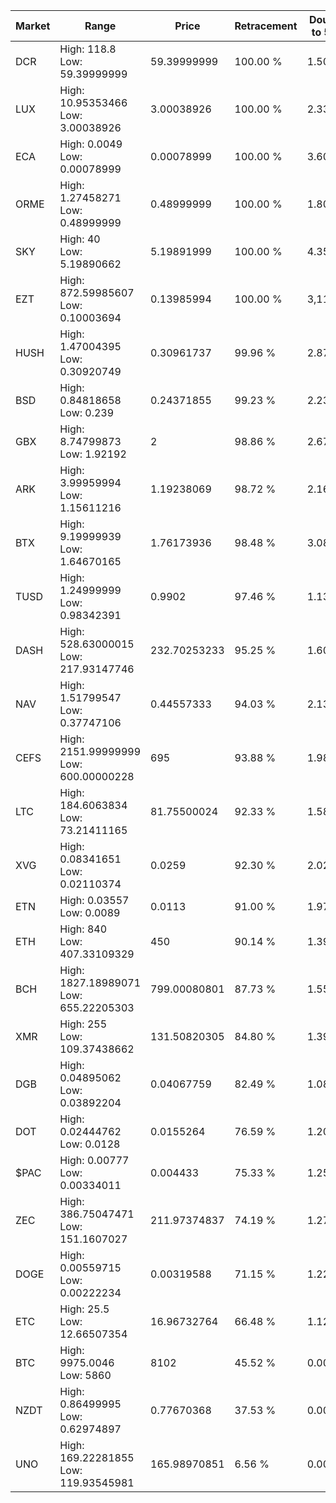 | Market | Range | Price| Retracement | Doubles to 50% |
| --- | --- | --- | --- | --- |
| DCR | High: 118.8<br />Low: 59.39999999 | 59.39999999 | 100.00 % | 1.50 |
| LUX | High: 10.95353466<br />Low: 3.00038926 | 3.00038926 | 100.00 % | 2.33 |
| ECA | High: 0.0049<br />Low: 0.00078999 | 0.00078999 | 100.00 % | 3.60 |
| ORME | High: 1.27458271<br />Low: 0.48999999 | 0.48999999 | 100.00 % | 1.80 |
| SKY | High: 40<br />Low: 5.19890662 | 5.19891999 | 100.00 % | 4.35 |
| EZT | High: 872.59985607<br />Low: 0.10003694 | 0.13985994 | 100.00 % | 3,119.91 |
| HUSH | High: 1.47004395<br />Low: 0.30920749 | 0.30961737 | 99.96 % | 2.87 |
| BSD | High: 0.84818658<br />Low: 0.239 | 0.24371855 | 99.23 % | 2.23 |
| GBX | High: 8.74799873<br />Low: 1.92192 | 2 | 98.86 % | 2.67 |
| ARK | High: 3.99959994<br />Low: 1.15611216 | 1.19238069 | 98.72 % | 2.16 |
| BTX | High: 9.19999939<br />Low: 1.64670165 | 1.76173936 | 98.48 % | 3.08 |
| TUSD | High: 1.24999999<br />Low: 0.98342391 | 0.9902 | 97.46 % | 1.13 |
| DASH | High: 528.63000015<br />Low: 217.93147746 | 232.70253233 | 95.25 % | 1.60 |
| NAV | High: 1.51799547<br />Low: 0.37747106 | 0.44557333 | 94.03 % | 2.13 |
| CEFS | High: 2151.99999999<br />Low: 600.00000228 | 695 | 93.88 % | 1.98 |
| LTC | High: 184.6063834<br />Low: 73.21411165 | 81.75500024 | 92.33 % | 1.58 |
| XVG | High: 0.08341651<br />Low: 0.02110374 | 0.0259 | 92.30 % | 2.02 |
| ETN | High: 0.03557<br />Low: 0.0089 | 0.0113 | 91.00 % | 1.97 |
| ETH | High: 840<br />Low: 407.33109329 | 450 | 90.14 % | 1.39 |
| BCH | High: 1827.18989071<br />Low: 655.22205303 | 799.00080801 | 87.73 % | 1.55 |
| XMR | High: 255<br />Low: 109.37438662 | 131.50820305 | 84.80 % | 1.39 |
| DGB | High: 0.04895062<br />Low: 0.03892204 | 0.04067759 | 82.49 % | 1.08 |
| DOT | High: 0.02444762<br />Low: 0.0128 | 0.0155264 | 76.59 % | 1.20 |
| $PAC | High: 0.00777<br />Low: 0.00334011 | 0.004433 | 75.33 % | 1.25 |
| ZEC | High: 386.75047471<br />Low: 151.1607027 | 211.97374837 | 74.19 % | 1.27 |
| DOGE | High: 0.00559715<br />Low: 0.00222234 | 0.00319588 | 71.15 % | 1.22 |
| ETC | High: 25.5<br />Low: 12.66507354 | 16.96732764 | 66.48 % | 1.12 |
| BTC | High: 9975.0046<br />Low: 5860 | 8102 | 45.52 % | 0.00 |
| NZDT | High: 0.86499995<br />Low: 0.62974897 | 0.77670368 | 37.53 % | 0.00 |
| UNO | High: 169.22281855<br />Low: 119.93545981 | 165.98970851 | 6.56 % | 0.00 |
